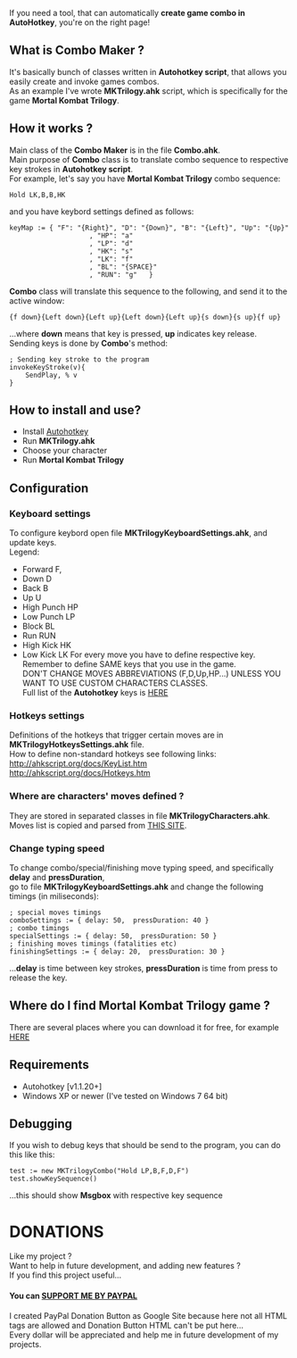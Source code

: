 If you need a tool, that can automatically **create game combo in AutoHotkey**, you're on the right page!<br />

## What is Combo Maker ?
It's basically bunch of classes written in **Autohotkey script**, that allows you easily create and invoke games combos.<br />
As an example I've wrote **MKTrilogy.ahk** script, which is specifically for the game **Mortal Kombat Trilogy**.<br />

## How it works ?
Main class of the **Combo Maker** is in the file **Combo.ahk**.<br />
Main purpose of **Combo** class is to translate combo sequence to respective key strokes in **Autohotkey script**. <br />
For example, let's say you have **Mortal Kombat Trilogy** combo sequence:
```
Hold LK,B,B,HK
```
and you have keybord settings defined as follows: <br />
```ahk
keyMap := { "F": "{Right}", "D": "{Down}", "B": "{Left}", "Up": "{Up}"
					, "HP": "a"
					, "LP": "d"
					, "HK": "s"
					, "LK": "f"
					, "BL": "{SPACE}"
					, "RUN": "g"   }
```
**Combo** class will translate this sequence to the following, and send it to the active window:
```
{f down}{Left down}{Left up}{Left down}{Left up}{s down}{s up}{f up}
```
...where **down** means that key is pressed, **up** indicates key release.<br />
Sending keys is done by **Combo**'s method:
```ahk
; Sending key stroke to the program
invokeKeyStroke(v){
	SendPlay, % v
}
```

## How to install and use?
 - Install <a href="http://ahkscript.org/">Autohotkey</a>
 - Run **MKTrilogy.ahk**
 - Choose your character
 - Run **Mortal Kombat Trilogy**
 
 
## Configuration

### Keyboard settings
To configure keybord open file **MKTrilogyKeyboardSettings.ahk**, and update keys.<br />
Legend:
- Forward F, 
- Down D
- Back B
- Up U
- High Punch HP
- Low Punch	LP
- Block	BL
- Run RUN
- High Kick	HK
- Low Kick LK
For every move you have to define respective key.<br />
Remember to define SAME keys that you use in the game. <br />
DON'T CHANGE MOVES ABBREVIATIONS (F,D,Up,HP...) UNLESS YOU WANT TO USE CUSTOM CHARACTERS CLASSES. <br />
Full list of the **Autohotkey** keys is <a href="http://ahkscript.org/docs/KeyList.htm">HERE</a>

### Hotkeys settings
Definitions of the hotkeys that trigger certain moves are in **MKTrilogyHotkeysSettings.ahk** file.<br />
How to define non-standard hotkeys see following links: <br />
<a href="http://ahkscript.org/docs/KeyList.htm">http://ahkscript.org/docs/KeyList.htm</a><br />
<a href="http://ahkscript.org/docs/Hotkeys.htm">http://ahkscript.org/docs/Hotkeys.htm</a><br />

### Where are characters' moves defined ?
They are stored in separated classes in file **MKTrilogyCharacters.ahk**.<br />
Moves list is copied and parsed from <a href="http://www.mksecrets.net/index.php?section=mkt&lang=eng&contentID=4000">THIS SITE</a>.<br />

### Change typing speed
To change combo/special/finishing move typing speed, and specifically **delay** and **pressDuration**,<br /> 
go to file **MKTrilogyKeyboardSettings.ahk** and change the following timings (in miliseconds): <br />
```ahk
; special moves timings
comboSettings := { delay: 50,  pressDuration: 40 }
; combo timings
specialSettings := { delay: 50,  pressDuration: 50 }
; finishing moves timings (fatalities etc)
finishingSettings := { delay: 20,  pressDuration: 30 }
```
...**delay** is time between key strokes, **pressDuration** is time from press to release the key.

## Where do I find Mortal Kombat Trilogy game ?
There are several places where you can download it for free, for example <a href="http://www.abandonia.com/en/games/28511/mortal+kombat+trilogy.html">HERE</a> 

## Requirements
- Autohotkey [v1.1.20+]
- Windows XP or newer (I've tested on Windows 7 64 bit)

## Debugging
If you wish to debug keys that should be send to the program, you can do this like this:
```ahk
test := new MKTrilogyCombo("Hold LP,B,F,D,F")
test.showKeySequence()
```
...this should show **Msgbox** with respective key sequence

# DONATIONS
Like my project ?   
Want to help in future development, and adding new features ?   
If you find this project useful...  
#### You can <a href="https://sites.google.com/site/dominikdonationbutton/">SUPPORT ME BY PAYPAL</a>
I created PayPal Donation Button as Google Site because here not all HTML tags are allowed and Donation Button HTML can't be put here...  
Every dollar will be appreciated and help me in future development of my projects. 

